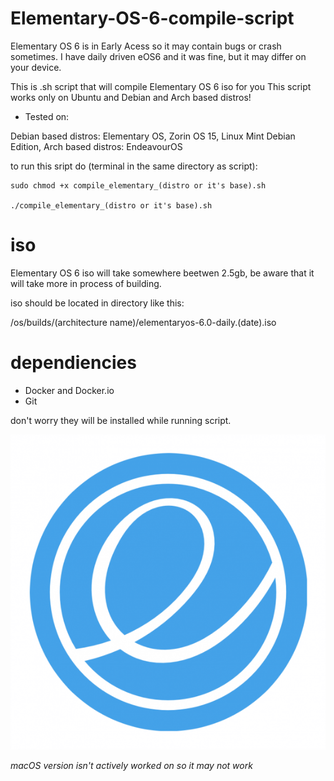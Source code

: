 # Elementary-OS-6-compile-script
Elementary OS 6 is in Early Acess so it may contain bugs or crash sometimes. I have daily driven eOS6 and it was fine, but it may differ on your device.

This is .sh script that will compile Elementary OS 6 iso for you
This script works only on Ubuntu and Debian and Arch based distros! 


- Tested on:

Debian based distros: Elementary OS, Zorin OS 15, Linux Mint Debian Edition,
Arch based distros: EndeavourOS

to run this sript do (terminal in the same directory as script):

```
sudo chmod +x compile_elementary_(distro or it's base).sh

./compile_elementary_(distro or it's base).sh
```


# iso
Elementary OS 6 iso will take somewhere beetwen 2.5gb, be aware that it will take more in process of building.

iso should be located in directory like this:

/os/builds/(architecture name)/elementaryos-6.0-daily.(date).iso
    
# dependiencies

- Docker and Docker.io
- Git

don't worry they will be installed while running script.

![Elementary OS Logo](https://github.com/HackZy01/Elementary-OS-6-compile-script/blob/main/images/elementary_logo.png)

*macOS version isn't actively worked on so it may not work*
